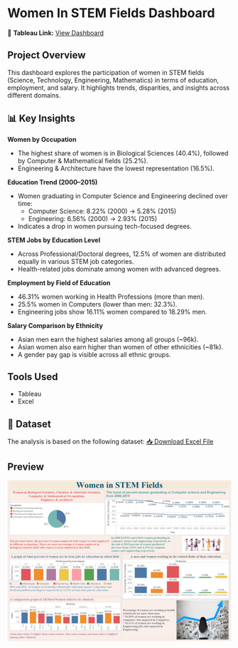 # Women In STEM Fields Dashboard

📍 **Tableau Link:** [View Dashboard](https://github.com/Jayeshsoni6010/Tableau-Projects/blob/970a890a78342d37469414d17486aafcd15d2441/1.Women_In_STEAM_Fields/Tableau%20Project-1.twbx)

## Project Overview
This dashboard explores the participation of women in STEM fields (Science, Technology, Engineering, Mathematics) in terms of education, employment, and salary. It highlights trends, disparities, and insights across different domains.

## 📊 Key Insights

**Women by Occupation**
- The highest share of women is in Biological Sciences (40.4%), followed by Computer & Mathematical fields (25.2%).
- Engineering & Architecture have the lowest representation (16.5%).

**Education Trend (2000–2015)**
- Women graduating in Computer Science and Engineering declined over time:
  - Computer Science: 8.22% (2000) → 5.28% (2015)
  - Engineering: 6.56% (2000) → 2.93% (2015)
- Indicates a drop in women pursuing tech-focused degrees.

**STEM Jobs by Education Level**
- Across Professional/Doctoral degrees, 12.5% of women are distributed equally in various STEM job categories.
- Health-related jobs dominate among women with advanced degrees.

**Employment by Field of Education**
- 46.31% women working in Health Professions (more than men).
- 25.5% women in Computers (lower than men: 32.3%).
- Engineering jobs show 16.11% women compared to 18.29% men.

**Salary Comparison by Ethnicity**
- Asian men earn the highest salaries among all groups (~96k).
- Asian women also earn higher than women of other ethnicities (~81k).
- A gender pay gap is visible across all ethnic groups.

## Tools Used
- Tableau
- Excel

## 📂 Dataset
The analysis is based on the following dataset: 
[📥 Download Excel File](https://github.com/Jayeshsoni6010/Tableau-Projects/blob/488fa3e266d34a168d41c265e170d63609b31c47/1.Women_In_STEM_Fields/Project%201%20data.xlsx)

## Preview
![Women In STEM Field Dashboard](https://github.com/Jayeshsoni6010/Tableau-Projects/blob/0c802cd1d7b3d120b8767a6f8a9e068e5d4c1c28/1.Women_In_STEAM_Fields/Women%20in%20STEM%20fields%20.png)
